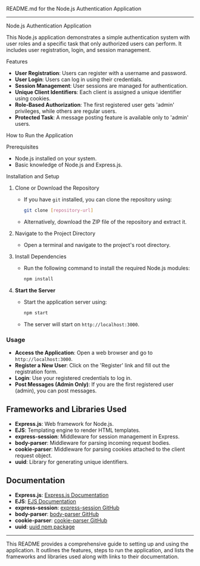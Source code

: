 README.md for the Node.js Authentication Application

---

Node.js Authentication Application

This Node.js application demonstrates a simple authentication system with user roles and a specific task that only authorized users can perform. It includes user registration, login, and session management.

Features

- **User Registration**: Users can register with a username and password.
- **User Login**: Users can log in using their credentials.
- **Session Management**: User sessions are managed for authentication.
- **Unique Client Identifiers**: Each client is assigned a unique identifier using cookies.
- **Role-Based Authorization**: The first registered user gets 'admin' privileges, while others are regular users.
- **Protected Task**: A message posting feature is available only to 'admin' users.

How to Run the Application

Prerequisites

- Node.js installed on your system.
- Basic knowledge of Node.js and Express.js.

Installation and Setup

1. Clone or Download the Repository
   - If you have `git` installed, you can clone the repository using:
     ```bash
     git clone [repository-url]
     ```
   - Alternatively, download the ZIP file of the repository and extract it.

2. Navigate to the Project Directory
   - Open a terminal and navigate to the project's root directory.

3. Install Dependencies
   - Run the following command to install the required Node.js modules:
     ```bash
     npm install
     ```

4. **Start the Server**
   - Start the application server using:
     ```bash
     npm start
     ```
   - The server will start on `http://localhost:3000`.

### Usage

- **Access the Application**: Open a web browser and go to `http://localhost:3000`.
- **Register a New User**: Click on the 'Register' link and fill out the registration form.
- **Login**: Use your registered credentials to log in.
- **Post Messages (Admin Only)**: If you are the first registered user (admin), you can post messages.

## Frameworks and Libraries Used

- **Express.js**: Web framework for Node.js.
- **EJS**: Templating engine to render HTML templates.
- **express-session**: Middleware for session management in Express.
- **body-parser**: Middleware for parsing incoming request bodies.
- **cookie-parser**: Middleware for parsing cookies attached to the client request object.
- **uuid**: Library for generating unique identifiers.

## Documentation

- **Express.js**: [Express.js Documentation](https://expressjs.com/)
- **EJS**: [EJS Documentation](https://ejs.co/)
- **express-session**: [express-session GitHub](https://github.com/expressjs/session)
- **body-parser**: [body-parser GitHub](https://github.com/expressjs/body-parser)
- **cookie-parser**: [cookie-parser GitHub](https://github.com/expressjs/cookie-parser)
- **uuid**: [uuid npm package](https://www.npmjs.com/package/uuid)

---

This README provides a comprehensive guide to setting up and using the application. It outlines the features, steps to run the application, and lists the frameworks and libraries used along with links to their documentation.
